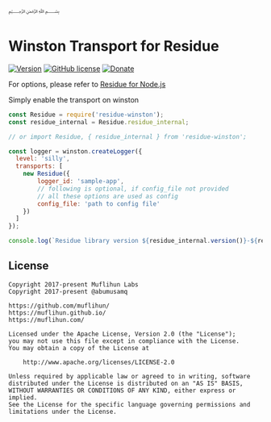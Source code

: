 ﷽

# Winston Transport for Residue

[![Version](https://img.shields.io/npm/v/residue-winston.svg)](https://www.npmjs.com/package/residue-winston)
[![GitHub license](https://img.shields.io/badge/License-Apache%202.0-blue.svg)](https://github.com/muflihun/residue-winston/blob/master/LICENSE)
[![Donate](https://img.shields.io/badge/Donate-PayPal-green.svg)](https://www.paypal.me/MuflihunDotCom/25)

For options, please refer to [Residue for Node.js](https://github.com/muflihun/residue-node#connectoptions)

Simply enable the transport on winston

```javascript
const Residue = require('residue-winston');
const residue_internal = Residue.residue_internal;

// or import Residue, { residue_internal } from 'residue-winston';

const logger = winston.createLogger({
  level: 'silly',
  transports: [
    new Residue({
        logger_id: 'sample-app',
        // following is optional, if config_file not provided
        // all these options are used as config
        config_file: 'path to config file'
    })
  ]
});

console.log(`Residue library version ${residue_internal.version()}-${residue_internal.type()}`); 
```

## License
```
Copyright 2017-present Muflihun Labs
Copyright 2017-present @abumusamq

https://github.com/muflihun/
https://muflihun.github.io/
https://muflihun.com/

Licensed under the Apache License, Version 2.0 (the "License");
you may not use this file except in compliance with the License.
You may obtain a copy of the License at

    http://www.apache.org/licenses/LICENSE-2.0

Unless required by applicable law or agreed to in writing, software
distributed under the License is distributed on an "AS IS" BASIS,
WITHOUT WARRANTIES OR CONDITIONS OF ANY KIND, either express or implied.
See the License for the specific language governing permissions and
limitations under the License.
```
